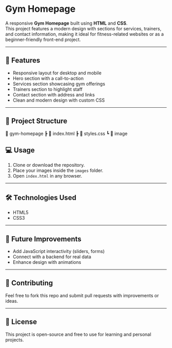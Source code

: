 # Gym Homepage

A responsive **Gym Homepage** built using **HTML** and **CSS**.  
This project features a modern design with sections for services, trainers, and contact information, making it ideal for fitness-related websites or as a beginner-friendly front-end project.

---

## 🚀 Features
- Responsive layout for desktop and mobile
- Hero section with a call-to-action
- Services section showcasing gym offerings
- Trainers section to highlight staff
- Contact section with address and links
- Clean and modern design with custom CSS

---

## 📂 Project Structure
📁 gym-homepage
┣ 📄 index.html
┣ 📄 styles.css
┗ 📂 image
## 💻 Usage
1. Clone or download the repository.  
2. Place your images inside the `images` folder.  
3. Open `index.html` in any browser.  

---

## 🛠️ Technologies Used
- HTML5  
- CSS3  

---

## 📌 Future Improvements
- Add JavaScript interactivity (sliders, forms)  
- Connect with a backend for real data  
- Enhance design with animations  

---

## 🤝 Contributing
Feel free to fork this repo and submit pull requests with improvements or ideas.

---

## 📜 License
This project is open-source and free to use for learning and personal projects.
